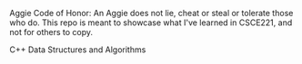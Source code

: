 Aggie Code of Honor: An Aggie does not lie, cheat or steal or tolerate those who do.
This repo is meant to showcase what I've learned in CSCE221, and not for others to copy.

C++ Data Structures and Algorithms
